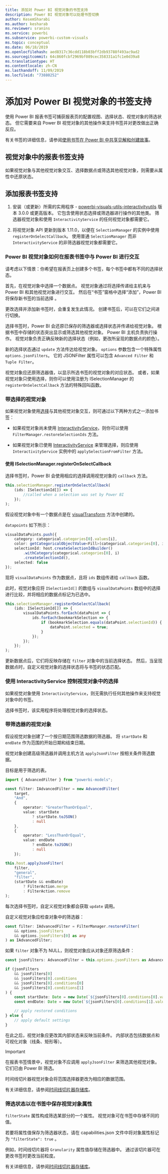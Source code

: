 ```yaml
---
title: 添加对 Power BI 视觉对象的书签支持
description: Power BI 视觉对象可以处理书签切换
author: KesemSharabi
ms.author: kesharab
ms.reviewer: sranins
ms.service: powerbi
ms.subservice: powerbi-custom-visuals
ms.topic: conceptual
ms.date: 06/18/2019
ms.openlocfilehash: aed8317c36cdd118b03bff2db93788f493ac9ad2
ms.sourcegitcommit: 64c860fcbf2969bf089cec358331a1fc1e0d39a8
ms.translationtype: HT
ms.contentlocale: zh-CN
ms.lasthandoff: 11/09/2019
ms.locfileid: "73880252"
---
```

# <a name="add-bookmark-support-for-power-bi-visuals"></a>添加对 Power BI 视觉对象的书签支持

使用 Power BI 报表书签可捕获报表页的配置视图、选择状态、视觉对象的筛选状态。 但它需要来自 Power BI 视觉对象的其他操作来支持书签并对更改做出正确反应。

有关书签的详细信息，请参阅[使用书签在 Power BI 中共享见解和创建故事](https://docs.microsoft.com/power-bi/desktop-bookmarks)。

## <a name="report-bookmarks-support-in-your-visual"></a>视觉对象中的报表书签支持

如果视觉对象与其他视觉对象交互、选择数据点或筛选其他视觉对象，则需要从属性中还原状态。

## <a name="add-report-bookmarks-support"></a>添加报表书签支持

1. 安装（或更新）所需的实用程序 - [powerbi-visuals-utils-interactivityutils](https://github.com/Microsoft/PowerBI-visuals-utils-interactivityutils/) 版本 3.0.0 或更高版本。 它包含使用状态选择或筛选器进行操作的其他类。 筛选器视觉对象和使用 `InteractivityService` 的任何视觉对象都需要它。

2. 将视觉对象 API 更新到版本 1.11.0，以便在 `SelectionManager` 的实例中使用 `registerOnSelectCallback`。 使用普通 `SelectionManager` 而非 `InteractivityService` 的非筛选器视觉对象都需要它。

### <a name="how-power-bi-visuals-interact-with-power-bi-in-report-bookmarks"></a>Power BI 视觉对象如何在报表书签中与 Power BI 进行交互

请考虑以下情景：你希望在报表页上创建多个书签，每个书签中都有不同的选择状态。

首先，在视觉对象中选择一个数据点。 视觉对象通过将选择传递给主机来与 Power BI 和其他视觉对象进行交互。 然后在“书签”窗格中选择“添加”，Power BI 将保存新书签的当前选择   。

更改选择并添加新书签时，会重复发生此情况。 创建书签后，可以在它们之间进行切换。

选择书签时，Power BI 会还原已保存的筛选器或选择状态并传递给视觉对象。 根据书签中存储的状态突出显示或筛选其他视觉对象。 Power BI 主机负责执行操作。 视觉对象负责正确反映新的选择状态（例如，更改所呈现的数据点的颜色）。

新的选择状态通过 `update` 方法传达给视觉对象。 `options` 参数包含一个特殊属性 `options.jsonFilters`。 它的 JSONFilter 属性可以包含 `Advanced Filter` 和 `Tuple Filter`。

视觉对象应还原筛选器值，以显示所选书签的视觉对象的对应状态。 或者，如果视觉对象只使用选择，则你可以使用注册为 ISelectionManager 的 `registerOnSelectCallback` 方法的特殊回叫函数。

### <a name="visuals-with-selection"></a>带选择的视觉对象

如果视觉对象使用[选择](https://github.com/Microsoft/PowerBI-visuals/blob/master/Tutorial/Selection.md)与其他视觉对象交互，则可通过以下两种方式之一添加书签：

* 如果视觉对象尚未使用 [InteractivityService](https://github.com/Microsoft/powerbi-visuals-utils-interactivityutils/blob/master/docs/api/interactivityService.md)，则你可以使用 `FilterManager.restoreSelectionIds` 方法。

* 如果视觉对象已使用 [InteractivityService](https://github.com/Microsoft/powerbi-visuals-utils-interactivityutils/blob/master/docs/api/interactivityService.md) 来管理选择，则应使用 `InteractivityService` 实例中的 `applySelectionFromFilter` 方法。

#### <a name="use-iselectionmanagerregisteronselectcallback"></a>使用 ISelectionManager.registerOnSelectCallback

选择书签时，Power BI 会使用相应的选择调用视觉对象的 `callback` 方法。 

```typescript
this.selectionManager.registerOnSelectCallback(
    (ids: ISelectionId[]) => {
        //called when a selection was set by Power BI
    });
);
```

假设视觉对象中有一个数据点是在 [visualTransform](https://github.com/Microsoft/PowerBI-visuals-sampleBarChart/blob/master/src/barChart.ts#L74) 方法中创建的。

`datapoints` 如下所示：

```typescript
visualDataPoints.push({
    category: categorical.categories[0].values[i],
    color: getCategoricalObjectValue<Fill>(categorical.categories[0], i, 'colorSelector', 'fill', defaultColor).solid.color,
    selectionId: host.createSelectionIdBuilder()
        .withCategory(categorical.categories[0], i)
        .createSelectionId(),
    selected: false
});
```

现将 `visualDataPoints` 作为数据点，且将 `ids` 数组传递给 `callback` 函数。

此时，视觉对象应将 `ISelectionId[]` 的数组与 `visualDataPoints` 数组中的选择进行比较，并将相应的数据点标记为已选中。

```typescript
this.selectionManager.registerOnSelectCallback(
    (ids: ISelectionId[]) => {
        visualDataPoints.forEach(dataPoint => {
            ids.forEach(bookmarkSelection => {
                if (bookmarkSelection.equals(dataPoint.selectionId)) {
                    dataPoint.selected = true;
                }
            });
        });
    });
);
```

更新数据点后，它们将反映存储在 `filter` 对象中的当前选择状态。 然后，当呈现数据点时，自定义视觉对象的选择状态将与书签的状态匹配。

### <a name="use-interactivityservice-for-control-selections-in-the-visual"></a>使用 InteractivityService 控制视觉对象中的选择

如果视觉对象使用 `InteractivityService`，则无需执行任何其他操作来支持视觉对象中的书签。

选择书签时，该实用程序将处理视觉对象的选择状态。

### <a name="visuals-with-a-filter"></a>带筛选器的视觉对象

假设视觉对象创建了一个按日期范围筛选数据的筛选器。 将 `startDate` 和 `endDate` 作为范围的开始日期和结束日期。

视觉对象创建高级筛选器并调用主机方法 `applyJsonFilter` 按相关条件筛选数据。

目标是用于筛选的表。

```typescript
import { AdvancedFilter } from "powerbi-models";

const filter: IAdvancedFilter = new AdvancedFilter(
    target,
    "And",
    {
        operator: "GreaterThanOrEqual",
        value: startDate
            ? startDate.toJSON()
            : null
    },
    {
        operator: "LessThanOrEqual",
        value: endDate
            ? endDate.toJSON()
            : null
    });

this.host.applyJsonFilter(
    filter,
    "general",
    "filter",
    (startDate && endDate)
        ? FilterAction.merge
        : FilterAction.remove
);
```

每次选择书签时，自定义视觉对象都会获取 `update` 调用。

自定义视觉对象应检查对象中的筛选器：

```typescript
const filter: IAdvancedFilter = FilterManager.restoreFilter(
    && options.jsonFilters
    && options.jsonFilters[0] as any
) as IAdvancedFilter;
```

如果 `filter` 对象不为 NULL，则视觉对象应从对象还原筛选条件：

```typescript
const jsonFilters: AdvancedFilter = this.options.jsonFilters as AdvancedFilter[];

if (jsonFilters
    && jsonFilters[0]
    && jsonFilters[0].conditions
    && jsonFilters[0].conditions[0]
    && jsonFilters[0].conditions[1]
) {
    const startDate: Date = new Date(`${jsonFilters[0].conditions[0].value}`);
    const endDate: Date = new Date(`${jsonFilters[0].conditions[1].value}`);

    // apply restored conditions
} else {
    // apply default settings
}
```

在此之后，视觉对象应更改其内部状态来反映当前条件。 内部状态包括数据点和可视化对象（线条、矩形等）。

> [!IMPORTANT]
> 在报表书签情景中，视觉对象不应调用 `applyJsonFilter` 来筛选其他视觉对象。 它们已由 Power BI 筛选。

时间线切片器视觉对象会将范围选择器更改为相应的数据范围。

有关详细信息，请参阅[时间线切片器存储库](https://github.com/Microsoft/powerbi-visuals-timeline/commit/606f1152f59f82b5b5a367ff3b117372d129e597?diff=unified#diff-b6ef9a9ac3a3225f8bd0de84bee0a0df)。

### <a name="filter-the-state-to-save-visual-properties-in-bookmarks"></a>筛选状态以在书签中保存视觉对象属性

`filterState` 属性构成筛选某部分的一个属性。 视觉对象可在书签中存储不同的值。

若要将属性值保存为筛选器状态，请在 capabilities.json 文件中将对象属性标记为 `"filterState": true`  。

例如，时间线切片器将 `Granularity` 属性值存储在筛选器中。 通过该切片器可在更改书签时更改当前粒度。

有关详细信息，请参阅[时间线切片器存储库](https://github.com/microsoft/powerbi-visuals-timeline/commit/8b7d82dd23cd2bd71817f1bc5d1e1732347a185e#diff-290828b604cfa62f1cb310f2e90c52fdR334)。
